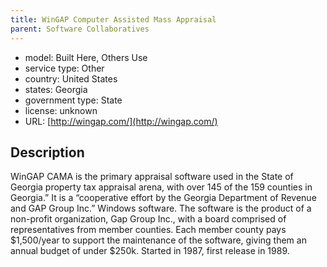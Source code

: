 ```yaml
---
title: WinGAP Computer Assisted Mass Appraisal
parent: Software Collaboratives
---
```


- model: Built Here, Others Use
- service type: Other
- country: United States
- states: Georgia
- government type: State
- license: unknown
- URL: [http://wingap.com/](http://wingap.com/)

## Description
WinGAP CAMA is the primary appraisal software used in the State of Georgia property tax appraisal arena, with over 145 of the 159 counties in Georgia.” It is a “cooperative effort by the Georgia Department of Revenue and GAP Group Inc.” Windows software. The software is the product of a non-profit organization, Gap Group Inc., with a board comprised of representatives from member counties. Each member county pays $1,500/year to support the maintenance of the software, giving them an annual budget of under $250k. Started in 1987, first release in 1989.
